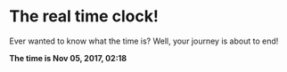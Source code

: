 # The real time clock!

Ever wanted to know what the time is? Well, your journey is about to end!

**The time is Nov 05, 2017, 02:18**